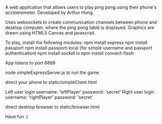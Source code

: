 A web application that allows users to play ping pong using their phone's accelerometer. Developed by Arthur Hong.

Uses websockets to create communication channels between phone and desktop computer, where the ping pong table is displayed. Graphics are drawn using HTML5 Canvas and javascript.

To play, install the following modules:
npm install express
npm install passport
npm install passport-local (for simple username and passport authentication)
npm install socket.io
npm install connect-flash

App listens to port 8889

node simpleExpressServer.js to run the game

direct your phone to static/simpleClient.html

Left user login username: 'leftPlayer' password: 'secret'
Right user login username: 'rightPlayer' password: 'secret'

direct desktop browser to static/browser.html

Have fun :)